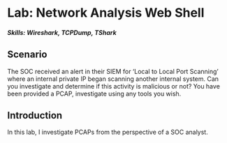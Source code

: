 # Lab: Network Analysis Web Shell
##### Skills: Wireshark, TCPDump, TShark
## Scenario
The SOC received an alert in their SIEM for ‘Local to Local Port Scanning’ where an internal private IP began scanning another internal system. Can you investigate and determine if this activity is malicious or not? You have been provided a PCAP, investigate using any tools you wish. 

## Introduction
In this lab, I investigate PCAPs from the perspective of a SOC analyst.
